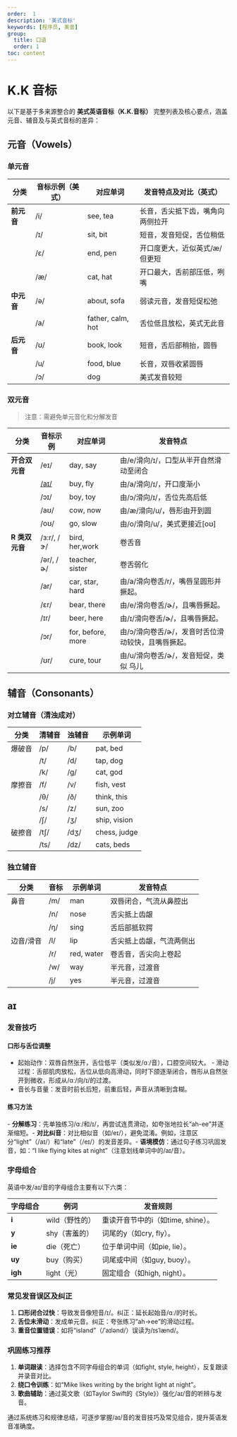 ```yaml
---
order:  1
description: '美式音标'
keywords: [程序员, 美音]
group:
  title: 口语
  order: 1
toc: content
---
```


# K.K 音标

以下是基于多来源整合的 **美式英语音标（K.K.音标）** 完整列表及核心要点，涵盖元音、辅音及与英式音标的差异：

## 元音（Vowels）

### 单元音

| 分类       | 音标示例（美式） | 对应单词         | 发音特点及对比（英式）              |
|------------|------------------|------------------|-------------------------------------|
| **前元音** | /i/              | see, tea         | 长音，舌尖抵下齿，嘴角向两侧拉开 |
|            | /ɪ/              | sit, bit         | 短音，发音短促，舌位稍低     |
|            | /ɛ/  | end, pen         | 开口度更大，近似英式/æ/但更短 |
|            | /æ/              | cat, hat         | 开口最大，舌前部压低，咧嘴      |
| **中元音** | /ə/              | about, sofa       | 弱读元音，发音短促松弛           |
|            | /a/              | father, calm, hot | 舌位低且放松，英式无此音         |
| **后元音** | /ʊ/              | book, look        | 短音，舌后部稍抬，圆唇           |
|            | /u/              | food, blue        | 长音，双唇收紧圆唇               |
|            | /ɔ/              | dog               | 美式发音较短      |

### 双元音

> 注意：需避免单元音化和分解发音

| 分类           | 音标示例       | 对应单词       | 发音特点                             |
|----------------|----------------|----------------|--------------------------------------|
| **开合双元音** | /eɪ/       | day, say          | 由/e/滑向/ɪ/，口型从半开自然滑动至闭合             |
|  | [/aɪ/](/english/kk#aɪ)       | buy, fly          | 由/a/滑向/ɪ/，开口度渐小 |
|                | /ɔɪ/           | boy, toy        | 由/ɔ/滑向/ɪ/，舌位先高后低   |
|                | /aʊ/           | cow, now        | 由/æ/滑向/u/，唇形由开到圆   |
|                | /oʊ/           | go, slow        | 由/o/滑向/u/，美式更接近[oʊ] |
| **R 类双元音** | /ɜ:r/, /ɝ/ | bird, her,work | 卷舌音 |
|  | /ər/, /ɚ/ | teacher, sister | 卷舌弱化 |
|  | /ar/ | car, star, hard | 由/a/滑向卷舌/r/，嘴唇呈圆形并撅起。 |
|                | /ɛr/           | bear, there     | 由/e/滑向卷舌/ɚ/，且嘴唇撅起。      |
|  | /ɪr/ | beer, here      | 由/ɪ/滑向卷舌/ɚ/，且嘴唇撅起。 |
| | /ɔr/ | for, before, more | 由/ɔ/滑向卷舌/ɚ/，发音时舌位滑动较快，且嘴唇撅起。 |
|                | /ʊr/           | cure, tour      | 由/u/滑向卷舌/ɚ/，发音短促，类似 乌儿 |

## 辅音（Consonants）

### 对立辅音（清浊成对）

| 分类   | 清辅音 | 浊辅音 | 示例单词     |
| ------ | ------ | ------ | ------------ |
| 爆破音 | /p/    | /b/    | pat, bed     |
|        | /t/    | /d/    | tap, dog     |
|        | /k/    | /g/    | cat, god     |
| 摩擦音 | /f/    | /v/    | fish, vest   |
|        | /θ/    | /ð/    | think, this  |
|        | /s/    | /z/    | sun, zoo     |
|        | /ʃ/    | /ʒ/    | ship, vision |
| 破擦音 | /tʃ/   | /dʒ/   | chess, judge |
|        | /ts/   | /dz/   | cats, beds   |

### 独立辅音

| 分类       | 音标     | 示例单词        | 发音特点                 |
|------------|----------|-----------------|--------------------------|
| 鼻音       | /m/      | man             | 双唇闭合，气流从鼻腔出 |
|            | /n/      | nose            | 舌尖抵上齿龈      |
|            | /ŋ/      | sing            | 舌后部抵软腭      |
| 边音/滑音  | /l/      | lip             | 舌尖抵上齿龈，气流两侧出 |
|            | /r/      | red, water      | 卷舌音，舌尖向上卷起 |
|            | /w/| way        | 半元音，过渡音    |
|            | /j/ | yes        | 半元音，过渡音    |

## aɪ

### 发音技巧

#### ​口形与舌位调整

- ​起始动作：双唇自然张开，舌位低平（类似发/ɑː/音），口腔空间较大。
​- 滑动过程：舌部肌肉放松，舌位从低向高滑动，同时下颌逐渐闭合，唇形从自然张开到微收，形成从/ɑː/向/ɪ/的过渡。
- ​音长与音量：发音时前长后短，前重后轻，声音从清晰到含糊。

#### ​练习方法

​- **分解练习**：先单独练习/ɑː/和/ɪ/，再尝试连贯滑动，如夸张地拉长“ah-ee”并逐渐缩短。
​- **对比纠音**：对比相似音（如/eɪ/），避免混淆。例如，注意区分“light”（/aɪ/）和“late”（/eɪ/）的发音差异。
​- **语境模仿**：通过句子练习巩固发音，如：“I like flying kites at night”（注意划线单词中的/aɪ/音）。

### 字母组合

英语中发/aɪ/音的字母组合主要有以下六类：

| **字母组合** | **例词**                  | **发音规则**                          |
|--------------|---------------------------|---------------------------------------|
| **i**        | wild（野性的）        | 重读开音节中的i（如time, shine）。|
| **y**        | shy（害羞的）         | 词尾的y（如cry, fly）。          |
| **ie**       | die（死亡）           | 位于单词中间（如pie, lie）。      |
| **uy**       | buy（购买）           | 词尾或中间（如guy, buoy）。       |
| **igh**      | light（光）           | 固定组合（如high, night）。       |

### 常见发音误区及纠正

1. **口形闭合过快**：导致发音像短音/ɪ/。纠正：延长起始音/ɑː/的时长。
2. **舌位未滑动**：发成单元音。纠正：夸张练习“ah→ee”的滑动过程。
3. **重音位置错误**：如将“island”（/ˈaɪlənd/）误读为/ɪsˈlænd/。

### 巩固练习推荐

1. **单词跟读**：选择包含不同字母组合的单词（如fight, style, height），反复跟读并录音对比。
2. **绕口令训练**：如“Mike likes writing by the bright light at night”。
3. **歌曲辅助**：通过英文歌（如Taylor Swift的《Style》）强化/aɪ/音的听辨与发音。

通过系统练习和规律总结，可逐步掌握/aɪ/音的发音技巧及常见组合，提升英语发音准确度。
